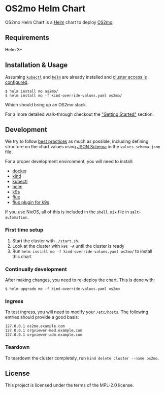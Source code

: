 <!--
SPDX-FileCopyrightText: 2021 Magenta ApS <https://magenta.dk>
SPDX-License-Identifier: MPL-2.0
-->

# OS2mo Helm Chart

OS2mo Helm Chart is a <a href="https://helm.sh/">Helm</a> chart to deploy 
<a href="https://os2mo.readthedocs.io/">OS2mo</a>.

## Requirements

Helm 3+

## Installation & Usage

Assuming <a href="https://kubernetes.io/docs/tasks/tools/">`kubectl`</a> and
<a href="https://helm.sh/docs/intro/install/#helm">`helm`</a> are already installed
and <a href="https://kubernetes.io/docs/tasks/access-application-cluster/access-cluster/">cluster access is configured</a>:

```shell
$ helm install mo os2mo/
$ helm install mo -f kind-override-values.yaml os2mo/
```

Which should bring up an OS2mo stack.

For a more detailed walk-through checkout the ["Getting Started"](GettingStarted.md) section.


## Development

We try to follow [best practices](https://helm.sh/docs/topics/charts/) as much
as possible, including defining structure on the chart values using [JSON
Schema](https://json-schema.org/) in the `values.schema.json` file.

For a proper development environment, you will need to install:

* [docker](https://docker.com/)
* [kind](https://kind.sigs.k8s.io/)
* [kubectl](https://kubernetes.io/docs/tasks/tools/install-kubectl-linux/)
* [helm](https://helm.sh/docs/intro/install/)
* [k9s](https://k9scli.io/)
* [flux](https://fluxcd.io/)
* [flux plugin for
  k9s](https://github.com/derailed/k9s/blob/master/plugins/flux.yml)

If you use NixOS, all of this is included in the `shell.nix` file in
`salt-automation`.

### First time setup

1. Start the cluster with `./start.sh`.
2. Look at the cluster with `k9s -A` until the cluster is ready
3. Run `helm install mo -f kind-override-values.yaml os2mo/` to install this
   chart

### Continually development

After making changes, you need to re-deploy the chart. This is done with:

`$ helm upgrade mo -f kind-override-values.yaml os2mo`

### Ingress

To test ingress, you will need to modify your `/etc/hosts`. The following
entries should provide a good basis:

```
127.0.0.1 os2mo.example.com
127.0.0.1 orgviewer-med.example.com
127.0.0.1 orgviewer-adm.example.com
```

### Teardown

To teardown the cluster completely, run `kind delete cluster --name os2mo`.


## License

This project is licensed under the terms of the MPL-2.0 license.
